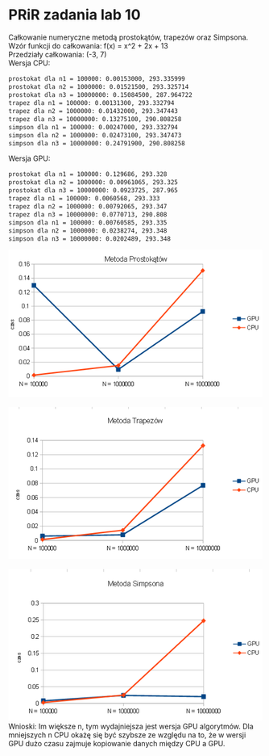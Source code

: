 # PRiR zadania lab 10
Całkowanie numeryczne metodą prostokątów, trapezów oraz Simpsona.<br>
Wzór funkcji do całkowania: f(x) = x^2 + 2x + 13 <br> 
Przedziały całkowania: (-3, 7)<br>
Wersja CPU:
```
prostokat dla n1 = 100000: 0.00153000, 293.335999
prostokat dla n2 = 1000000: 0.01521500, 293.325714
prostokat dla n3 = 10000000: 0.15084500, 287.964722
trapez dla n1 = 100000: 0.00131300, 293.332794
trapez dla n2 = 1000000: 0.01432000, 293.347443
trapez dla n3 = 10000000: 0.13275100, 290.808258
simpson dla n1 = 100000: 0.00247000, 293.332794
simpson dla n2 = 1000000: 0.02473100, 293.347473
simpson dla n3 = 10000000: 0.24791900, 290.808258
```

Wersja GPU:
```
prostokat dla n1 = 100000: 0.129686, 293.328
prostokat dla n2 = 1000000: 0.00961065, 293.325
prostokat dla n3 = 10000000: 0.0923725, 287.965
trapez dla n1 = 100000: 0.0060568, 293.333
trapez dla n2 = 1000000: 0.00792065, 293.347
trapez dla n3 = 10000000: 0.0770713, 290.808
simpson dla n1 = 100000: 0.00760585, 293.335
simpson dla n2 = 1000000: 0.0238274, 293.348
simpson dla n3 = 10000000: 0.0202489, 293.348
```
![](mProstokat.PNG)<br><br>
![](mTrapez.PNG)<br><br>
![](mSimpson.PNG)
Wnioski: Im większe n, tym wydajniejsza jest wersja GPU algorytmów. Dla mniejszych n CPU okażę się być szybsze ze względu na to, że w wersji GPU dużo czasu zajmuje kopiowanie danych między CPU a GPU.
